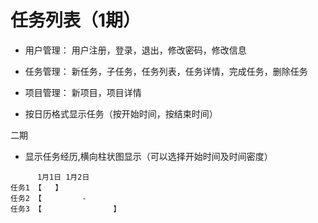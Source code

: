 # 任务列表（1期）
* 用户管理： 用户注册，登录，退出，修改密码，修改信息
* 任务管理： 新任务，子任务，任务列表，任务详情，完成任务，删除任务
* 项目管理： 新项目，项目详情


* 按日历格式显示任务（按开始时间，按结束时间）

二期
* 显示任务经历,横向柱状图显示（可以选择开始时间及时间密度）
```
      1月1日 1月2日
任务1 【   】
任务2 【         -
任务3 【                】
```

